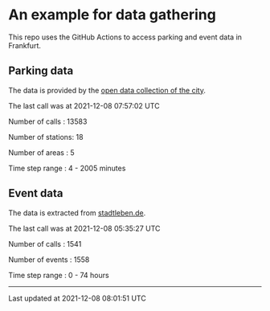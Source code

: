 # An example for data gathering

This repo uses the GitHub Actions to access parking and event data in Frankfurt.

## Parking data
The data is provided by the [open data collection of the city](https://www.offenedaten.frankfurt.de/).

The last call was at 2021-12-08 07:57:02 UTC

Number of calls   : 13583

Number of stations:    18

Number of areas   :     5

Time step range   :     4 -  2005 minutes


## Event data
The data is extracted from [stadtleben.de](https://stadtleben.de/frankfurt/).

The last call was at 2021-12-08 05:35:27 UTC

Number of calls   : 1541

Number of events  : 1558

Time step range   :    0 -   74 hours


----

Last updated at 2021-12-08 08:01:51 UTC
